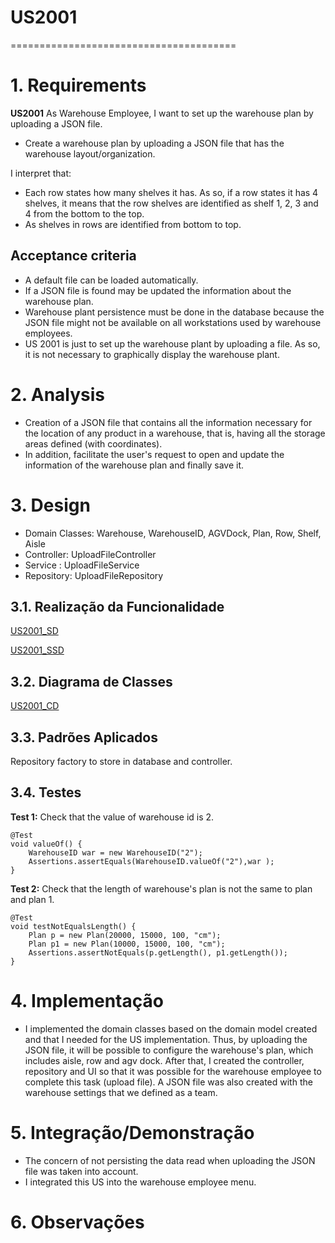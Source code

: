 # US2001
=======================================

# 1. Requirements

**US2001** As Warehouse Employee, I want to set up the warehouse plan by uploading a JSON file.

- Create a warehouse plan by uploading a JSON file that has the warehouse layout/organization.
  
I interpret that:
* Each row states how many shelves it has. As so, if a row states it has 4 shelves, it means that the row shelves are identified as shelf 1, 2, 3 and 4 from the bottom to the top.
* As shelves in rows are identified from bottom to top.

## Acceptance criteria
* A default file can be loaded automatically.
* If a JSON file is found may be updated the information about the warehouse plan.
* Warehouse plant persistence must be done in the database because the JSON file might not be available on all workstations used by warehouse employees.
* US 2001 is just to set up the warehouse plant by uploading a file. As so, it is not necessary to graphically display the warehouse plant.


# 2. Analysis

- Creation of a JSON file that contains all the information necessary for the location of any product in a warehouse, that is, having all the storage areas defined (with coordinates).
- In addition, facilitate the user's request to open and update the information of the warehouse plan and finally save it.


# 3. Design

* Domain Classes: Warehouse, WarehouseID, AGVDock, Plan, Row, Shelf, Aisle
* Controller: UploadFileController
* Service : UploadFileService
* Repository: UploadFileRepository


## 3.1. Realização da Funcionalidade

[US2001_SD](/docs/Sprint2/US2001/US2001_SD.puml)

[US2001_SSD](/docs/Sprint2/US2001/US2001_SSD.puml)

## 3.2. Diagrama de Classes

[US2001_CD](/docs/Sprint2/US2001/US2001_CD.puml)

## 3.3. Padrões Aplicados

Repository factory to store in database and controller.

## 3.4. Testes 

**Test 1:** Check that the value of  warehouse id is 2.

    @Test
    void valueOf() {
        WarehouseID war = new WarehouseID("2");
        Assertions.assertEquals(WarehouseID.valueOf("2"),war );
    }

**Test 2:** Check that the length of warehouse's plan is not the same to plan and plan 1.

    @Test
    void testNotEqualsLength() {
        Plan p = new Plan(20000, 15000, 100, "cm");
        Plan p1 = new Plan(10000, 15000, 100, "cm");
        Assertions.assertNotEquals(p.getLength(), p1.getLength());
    }


# 4. Implementação

* I implemented the domain classes based on the domain model created and that I needed for the US implementation. Thus, by uploading the JSON file, it will be possible to configure the warehouse's plan, which includes aisle, row and agv dock.
After that, I created the controller, repository and UI so that it was possible for the warehouse employee to complete this 
task (upload file). A JSON file was also created with the warehouse settings that we defined as a team.

# 5. Integração/Demonstração

* The concern of not persisting the data read when uploading the JSON file was taken into account.
* I integrated this US into the warehouse employee menu.

# 6. Observações




